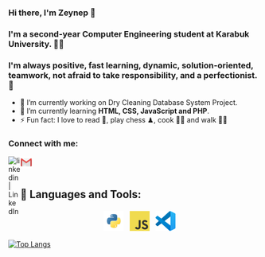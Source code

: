 ### Hi there, I'm Zeynep 👋
### I'm a second-year Computer Engineering student at Karabuk University. 👩‍🎓
### I'm always positive, fast learning, dynamic, solution-oriented, teamwork, not afraid to take responsibility, and a perfectionist. 💫

- 🔭 I’m currently working on Dry Cleaning Database System Project.
- 🌱 I’m currently learning <b>HTML, CSS, JavaScript and PHP</b>. 
- ⚡ Fun fact: I love to read 📖, play chess ♟, cook 👩‍🍳 and walk 🚶‍♀️

### Connect with me:

[<img align="left" alt="linkedin | LinkedIn" width="24px" src="https://raw.githubusercontent.com/peterthehan/peterthehan/master/assets/linkedin.svg" />][linkedin]
[<img align="left" height="24" width="24" src="gmail.png" />][gmail]

<br />

[linkedin]: https://www.linkedin.com/in/zeynepaltunel/
[gmail]: zeynepaltunel23@gmail.com

<br />

## 🧰 Languages and Tools:
<p align="center">
<img src="https://raw.githubusercontent.com/github/explore/80688e429a7d4ef2fca1e82350fe8e3517d3494d/topics/python/python.png" alt="Python" height="40" style="vertical-align:top; margin:4px">
<img src="https://raw.githubusercontent.com/github/explore/80688e429a7d4ef2fca1e82350fe8e3517d3494d/topics/javascript/javascript.png" alt="Javascript" height="40" style="vertical-align:top; margin:4px">
<img src="https://raw.githubusercontent.com/github/explore/80688e429a7d4ef2fca1e82350fe8e3517d3494d/topics/visual-studio-code/visual-studio-code.png" alt="VS Code" height="40" style="vertical-align:top; margin:4px">
</p>

[![Top Langs](https://github-readme-stats.vercel.app/api/top-langs/?username=zeynepaltunel&layout=compact)](https://github.com/zeynepaltunel/github-readme-stats)
